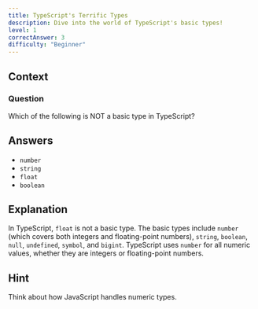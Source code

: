 ```yaml
---
title: TypeScript's Terrific Types
description: Dive into the world of TypeScript's basic types!
level: 1
correctAnswer: 3
difficulty: "Beginner"
---
```


## Context

### Question
Which of the following is NOT a basic type in TypeScript?

## Answers
- `number`
- `string`
- `float`
- `boolean`

## Explanation
In TypeScript, `float` is not a basic type. The basic types include `number` (which covers both integers and floating-point numbers), `string`, `boolean`, `null`, `undefined`, `symbol`, and `bigint`. TypeScript uses `number` for all numeric values, whether they are integers or floating-point numbers.

## Hint
Think about how JavaScript handles numeric types.